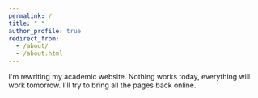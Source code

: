 ```yaml
---
permalink: /
title: " "
author_profile: true
redirect_from: 
  - /about/
  - /about.html
---
```


I'm rewriting my academic website. Nothing works today, everything will work tomorrow. I'll try to bring all the pages back online.